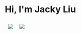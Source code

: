 # Hi, I'm Jacky Liu

<div style="display:flex;flex-wrap:wrap;align-items:center">
    <img style="margin:10px" src ="https://github-readme-stats.vercel.app/api?username=jackywithawhitedog&count_private=true&hide=issues,prs&show_icons=true">
    <img style="margin:10px" src ="https://github-readme-stats.vercel.app/api/top-langs/?username=jackywithawhitedog&layout=compact&hide=html,Jupyter%20Notebook">
</div>
